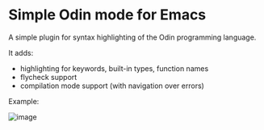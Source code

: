 # Simple Odin mode for Emacs

A simple plugin for syntax highlighting of the Odin programming language.  

It adds:
* highlighting for keywords, built-in types, function names
* flycheck support
* compilation mode support (with navigation over errors)

Example:

![image](https://github.com/user-attachments/assets/a484b324-eec9-472a-8aaa-dbc07b713688)



